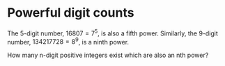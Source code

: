 # Powerful digit counts

The 5-digit number, $16807=7^5$, is also a fifth power. Similarly, the 9-digit number, $134217728=8^9$, is a ninth power.

How many n-digit positive integers exist which are also an nth power?